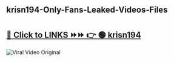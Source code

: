 
 ## krisn194-Only-Fans-Leaked-Videos-Files

# <h2><a href="https://mediaupload.pro?krisn194">🔗 Click to LINKS ⏩⏩ 👉 🟢 krisn194 </a></h2>

<a href="https://mediaupload.pro?krisn194" rel="nofollow" data-target="animated-image.originalLink"><img src="https://i.ibb.co.com/xMMVF88/686577567.gif" alt="Viral Video Original" style="max-width: 100%; display: inline-block;" data-target="animated-image.originalImage"></a>